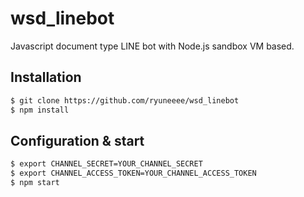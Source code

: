 # wsd_linebot
Javascript document type LINE bot with Node.js sandbox VM based.


Installation
---
```bash
$ git clone https://github.com/ryuneeee/wsd_linebot
$ npm install
```


Configuration & start
---
```bash
$ export CHANNEL_SECRET=YOUR_CHANNEL_SECRET
$ export CHANNEL_ACCESS_TOKEN=YOUR_CHANNEL_ACCESS_TOKEN
$ npm start
```
